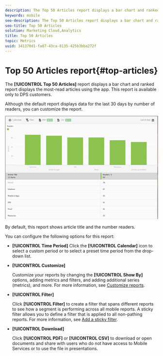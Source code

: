 ```yaml
---
description: The Top 50 Articles report displays a bar chart and ranked report showing the most-read articles displayed using the app. This report is available only to Digital Publishing Solutions (DPS) customers.
keywords: mobile
seo-description: The Top 50 Articles report displays a bar chart and ranked report showing the most-read articles displayed using the app. This report is available only to Digital Publishing Solutions (DPS) customers.
seo-title: Top 50 Articles
solution: Marketing Cloud,Analytics
title: Top 50 Articles
topic: Metrics
uuid: 341370d1-fa87-43ca-8135-425b3bba272f
---
```


# Top 50 Articles report{#top-articles}

The **[!UICONTROL Top 50 Articles]** report displays a bar chart and ranked report displays the most-read articles using the app. This report is available only to DPS customers.

Although the default report displays data for the last 30 days by number of readers, you can customize the report.

![](assets/dps_top_50.png)

By default, this report shows article title and the number readers.

You can configure the following options for this report:

* **[!UICONTROL Time Period]**
     Click the **[!UICONTROL Calendar]** icon to select a custom period or to select a preset time period from the drop-down list. 

* **[!UICONTROL Customize]**

    Customize your reports by changing the **[!UICONTROL Show By]** options, adding metrics and filters, and adding additional series (metrics), and more. For more information, see [Customize reports](/help/using/usage/reports-customize/t-reports-customize.md).

* **[!UICONTROL Filter]**

    Click **[!UICONTROL Filter]** to create a filter that spans different reports to see how a segment is performing across all mobile reports. A sticky filter allows you to define a filter that is applied to all non-pathing reports. For more information, see [Add a sticky filter](/help/using/usage/reports-customize/t-reports-customize.md).

* **[!UICONTROL Download]**

    Click **[!UICONTROL PDF]** or **[!UICONTROL CSV]** to download or open documents and share with users who do not have access to Mobile Services or to use the file in presentations.